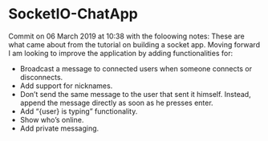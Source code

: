 # SocketIO-ChatApp
Commit on 06 March 2019 at 10:38 with the foloowing notes: These are what came about from the tutorial on building a socket app. Moving forward I am looking to improve the application by adding functionalities for: 
- Broadcast a message to connected users when someone connects or disconnects.
- Add support for nicknames.
- Don’t send the same message to the user that sent it himself. Instead, append the message directly as soon as he presses enter.
- Add “{user} is typing” functionality.
- Show who’s online.
- Add private messaging.
